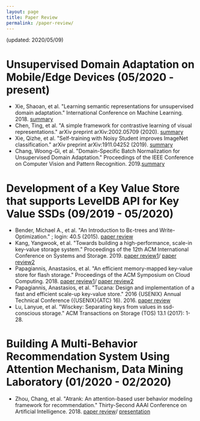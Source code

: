 ```yaml
---
layout: page
title: Paper Review
permalink: /paper-review/
---
```

(updated: 2020/05/09)

# Unsupervised Domain Adaptation on Mobile/Edge Devices (05/2020 - present)  
- Xie, Shaoan, et al. "Learning semantic representations for unsupervised domain adaptation." International Conference on Machine Learning. 2018. [summary](/doc/DA/MSTN.pdf)
- Chen, Ting, et al. "A simple framework for contrastive learning of visual representations." arXiv preprint arXiv:2002.05709 (2020). [summary](/doc/DA/SimCLR.pdf)
- Xie, Qizhe, et al. "Self-training with Noisy Student improves ImageNet classification." arXiv preprint arXiv:1911.04252 (2019). [summary](/doc/DA/NS.pdf)
- Chang, Woong-Gi, et al. "Domain-Specific Batch Normalization for Unsupervised Domain Adaptation." Proceedings of the IEEE Conference on Computer Vision and Pattern Recognition. 2019.[summary](/doc/DA/DSBN.pdf)


# Development of a Key Value Store that supports LevelDB API for Key Value SSDs (09/2019 - 05/2020)
- Bender, Michael A., et al. "An Introduction to Bε-trees and Write-Optimization." ; login: 40.5 (2015). [paper review](/doc/KVSSD/b.pdf)
- Kang, Yangwook, et al. "Towards building a high-performance, scale-in key-value storage system." Proceedings of the 12th ACM International Conference on Systems and Storage. 2019. [paper review1](/doc/KVSSD/KVSSD.pdf)/ [paper review2](/doc/KVSSD/SSD.pdf)
- Papagiannis, Anastasios, et al. "An efficient memory-mapped key-value store for flash storage." Proceedings of the ACM Symposium on Cloud Computing. 2018. [paper review1](/doc/KVSSD/Kreon.pdf)/ [paper review2](/doc/KVSSD/COW.pdf)
- Papagiannis, Anastasios, et al. "Tucana: Design and implementation of a fast and efficient scale-up key-value store." 2016 {USENIX} Annual Technical Conference ({USENIX}{ATC} 16). 2016. [paper review](/doc/KVSSD/Tucana.pdf)
- Lu, Lanyue, et al. "Wisckey: Separating keys from values in ssd-conscious storage." ACM Transactions on Storage (TOS) 13.1 (2017): 1-28.

# Building A Multi-Behavior Recommendation System Using Attention Mechanism, Data Mining Laboratory (01/2020 - 02/2020)
- Zhou, Chang, et al. "Atrank: An attention-based user behavior modeling framework for recommendation." Thirty-Second AAAI Conference on Artificial Intelligence. 2018. [paper review](/doc/ATRank/paper_review.pdf)/ [presentation](ATRank/presentation.pdf)



